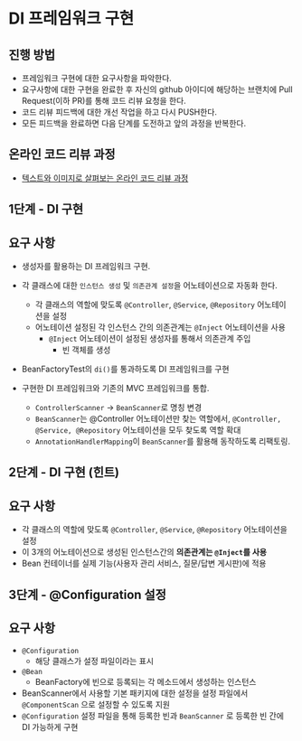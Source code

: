 # DI 프레임워크 구현
## 진행 방법
* 프레임워크 구현에 대한 요구사항을 파악한다.
* 요구사항에 대한 구현을 완료한 후 자신의 github 아이디에 해당하는 브랜치에 Pull Request(이하 PR)를 통해 코드 리뷰 요청을 한다.
* 코드 리뷰 피드백에 대한 개선 작업을 하고 다시 PUSH한다.
* 모든 피드백을 완료하면 다음 단계를 도전하고 앞의 과정을 반복한다.

## 온라인 코드 리뷰 과정
* [텍스트와 이미지로 살펴보는 온라인 코드 리뷰 과정](https://github.com/next-step/nextstep-docs/tree/master/codereview)

## 1단계 - DI 구현

## 요구 사항

- 생성자를 활용하는 DI 프레임워크 구현.
- 각 클래스에 대한 `인스턴스 생성` 및 `의존관계 설정`을 어노테이션으로 자동화 한다.
  - 각 클래스의 역할에 맞도록 `@Controller`, `@Service`, `@Repository` 어노테이션을 설정
  - 어노테이션 설정된 각 인스턴스 간의 의존관계는 `@Inject` 어노테이션을 사용
    - `@Inject` 어노테이션이 설정된 생성자를 통해서 의존관계 주입
      - 빈 객체를 생성

- BeanFactoryTest의 `di()`를 통과하도록 DI 프레임워크를 구현
- 구현한 DI 프레임워크와 기존의 MVC 프레임워크를 통합.
  - `ControllerScanner` -> `BeanScanner`로 명칭 변경
  - `BeanScanner`는 @Controller 어노테이션만 찾는 역할에서, `@Controller, @Service, @Repository` 어노테이션을 모두 찾도록
    역할 확대
  - `AnnotationHandlerMapping`이 `BeanScanner`를 활용해 동작하도록 리팩토링.

## 2단계 - DI 구현 (힌트)

## 요구 사항

- 각 클래스의 역할에 맞도록 `@Controller`, `@Service`, `@Repository` 어노테이션을 설정
- 이 3개의 어노테이션으로 생성된 인스턴스간의 **의존관계는 `@Inject`를 사용**
- Bean 컨테이너를 실제 기능(사용자 관리 서비스, 질문/답변 게시판)에 적용

## 3단계 - @Configuration 설정

## 요구 사항

- `@Configuration`
  - 해당 클래스가 설정 파일이라는 표시
- `@Bean`
  - BeanFactory에 빈으로 등록되는 각 메소드에서 생성하는 인스턴스
- BeanScanner에서 사용할 기본 패키지에 대한 설정을 설정 파일에서 `@ComponentScan` 으로 설정할 수 있도록 지원
- `@Configuration` 설정 파일을 통해 등록한 빈과 `BeanScanner` 로 등록한 빈 간에 DI 가능하게 구현
